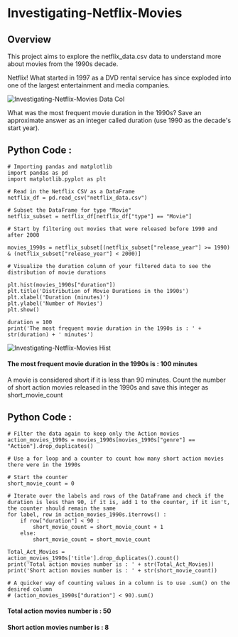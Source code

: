 # Investigating-Netflix-Movies

## Overview
This project aims to explore the netflix_data.csv data to understand more about movies from the 1990s decade.

Netflix! What started in 1997 as a DVD rental service has since exploded into one of the largest entertainment and media companies.

![Investigating-Netflix-Movies Data Col](https://github.com/user-attachments/assets/1a07acfc-3e5a-4a19-a9bd-f934f6a4169e)

What was the most frequent movie duration in the 1990s? Save an approximate answer as an integer called duration (use 1990 as the decade's start year).

## Python Code :

```
# Importing pandas and matplotlib
import pandas as pd
import matplotlib.pyplot as plt

# Read in the Netflix CSV as a DataFrame
netflix_df = pd.read_csv("netflix_data.csv")

# Subset the DataFrame for type "Movie"
netflix_subset = netflix_df[netflix_df["type"] == "Movie"]

# Start by filtering out movies that were released before 1990 and after 2000

movies_1990s = netflix_subset[(netflix_subset["release_year"] >= 1990) & (netflix_subset["release_year"] < 2000)]

# Visualize the duration column of your filtered data to see the distribution of movie durations

plt.hist(movies_1990s["duration"])
plt.title('Distribution of Movie Durations in the 1990s')
plt.xlabel('Duration (minutes)')
plt.ylabel('Number of Movies')
plt.show()

duration = 100
print('The most frequent movie duration in the 1990s is : ' + str(duration) + ' minutes')
```
![Investigating-Netflix-Movies Hist](https://github.com/user-attachments/assets/aedf9d44-87fb-430a-ac44-85931aa6fb0c)

#### The most frequent movie duration in the 1990s is : 100 minutes

A movie is considered short if it is less than 90 minutes. Count the number of short action movies released in the 1990s and save this integer as short_movie_count

## Python Code :

```
# Filter the data again to keep only the Action movies
action_movies_1990s = movies_1990s[movies_1990s["genre"] == "Action"].drop_duplicates()

# Use a for loop and a counter to count how many short action movies there were in the 1990s

# Start the counter
short_movie_count = 0

# Iterate over the labels and rows of the DataFrame and check if the duration is less than 90, if it is, add 1 to the counter, if it isn't, the counter should remain the same
for label, row in action_movies_1990s.iterrows() :
    if row["duration"] < 90 :
        short_movie_count = short_movie_count + 1
    else:
        short_movie_count = short_movie_count

Total_Act_Movies = action_movies_1990s['title'].drop_duplicates().count()
print('Total action movies number is : ' + str(Total_Act_Movies))
print('Short action movies number is : ' + str(short_movie_count))

# A quicker way of counting values in a column is to use .sum() on the desired column
# (action_movies_1990s["duration"] < 90).sum()
```
#### Total action movies number is : 50
#### Short action movies number is : 8

